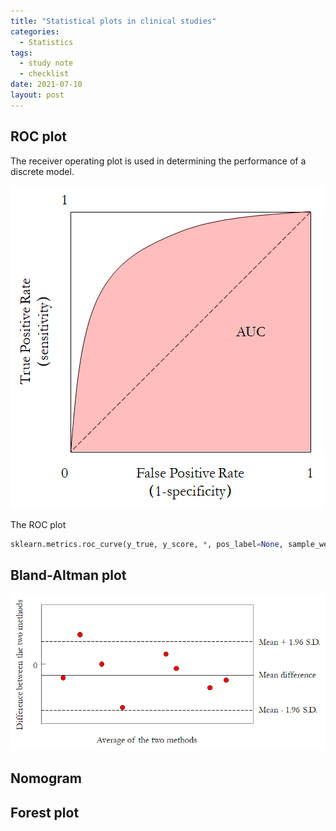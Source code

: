 ```yaml
---
title: "Statistical plots in clinical studies"
categories:
  - Statistics
tags:
  - study note
  - checklist
date: 2021-07-10
layout: post
---
```


## ROC plot

The receiver operating plot is used in determining the performance of a discrete model.

![ROC curve](../assets/PlotsInMedicalStat/ROC.png)

The ROC plot

```python
sklearn.metrics.roc_curve(y_true, y_score, *, pos_label=None, sample_weight=None, drop_intermediate=True)
```


## Bland-Altman plot

![Bland-Altman plot](../assets/PlotsInMedicalStat/BlandAltmanROC.png)

## Nomogram

## Forest plot
